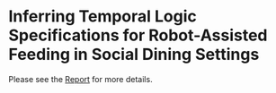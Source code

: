 # Inferring Temporal Logic Specifications for Robot-Assisted Feeding in Social Dining Settings

Please see the [Report](./Report_InferringTemporalLogicSpecifications.pdf) for more details.
